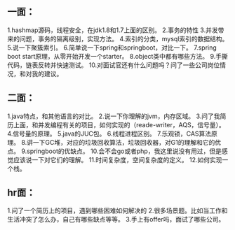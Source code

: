 

## 一面：

1.hashmap源码，线程安全，在jdk1.8和1.7上面的区别。
2.事务的特性
3.并发带来的问题，事务的隔离级别，实现方法。
4.索引的分类，mysql索引的数据结构。
5.说一下聚簇索引。
6.简单说一下spring和springboot，对比一下。
7.spring boot start原理，从零开始开发一个starter。
8.object类中都有哪些方法。
9.手撕代码，链表反转并快速测试。
10.对面试官还有什么问题吗？问了一些公司岗位情况，和对我的建议。



## 二面：

1.java特点，和其他语言的对比。
2.说一下你理解的jvm，内存区域。
3.问了我简历上面，和并发编程有关的项目，如何实现的（reade-writer，AQS，信号量）。
4.信号量的原理。
5.java的JUC包。
6.线程进程区别。
7.乐观锁，CAS算法原理。
8.讲一下GC堆，对应的垃圾回收算法，垃圾回收器，对G1的理解和它的优点。
9.springboot的优缺点。
10.会不会go或者php，我这里说没有用过，但是感觉应该说一下对它们的理解。
11.时间复杂度，空间复杂度的定义。
12.如何实现一个栈。



## hr面：

1.问了一个简历上的项目，遇到哪些困难如何解决的
2.很多场景题。比如当工作和生活冲突了怎么办，自己有哪些缺点等等。
3.手上有offer吗，面试了哪些公司。
